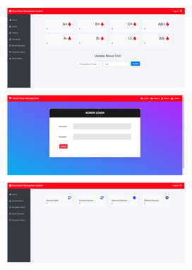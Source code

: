 ![1](https://github.com/neeraj027/BloodBankandChatbot/blob/master/src/static/image/Picture1.png)

![1](https://github.com/neeraj027/BloodBankandChatbot/blob/master/src/static/image/Picture2.png)

![1](https://github.com/neeraj027/BloodBankandChatbot/blob/master/src/static/image/Picture4.png)
